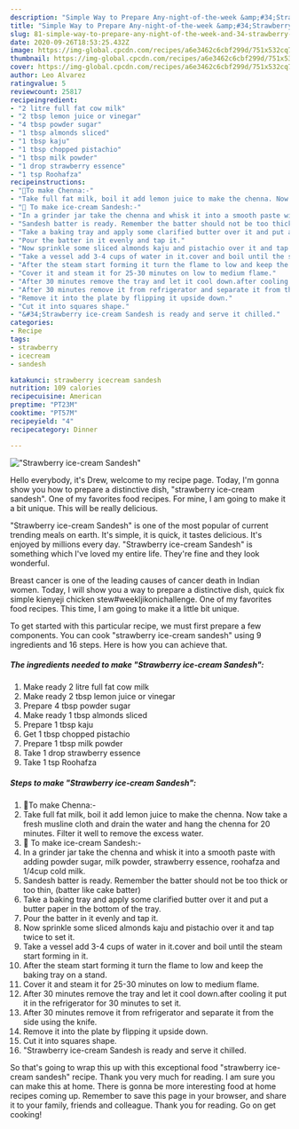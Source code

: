 ```yaml
---
description: "Simple Way to Prepare Any-night-of-the-week &amp;#34;Strawberry ice-cream Sandesh&amp;#34;"
title: "Simple Way to Prepare Any-night-of-the-week &amp;#34;Strawberry ice-cream Sandesh&amp;#34;"
slug: 81-simple-way-to-prepare-any-night-of-the-week-and-34-strawberry-ice-cream-sandesh-and-34
date: 2020-09-26T18:53:25.432Z
image: https://img-global.cpcdn.com/recipes/a6e3462c6cbf299d/751x532cq70/strawberry-ice-cream-sandesh-recipe-main-photo.jpg
thumbnail: https://img-global.cpcdn.com/recipes/a6e3462c6cbf299d/751x532cq70/strawberry-ice-cream-sandesh-recipe-main-photo.jpg
cover: https://img-global.cpcdn.com/recipes/a6e3462c6cbf299d/751x532cq70/strawberry-ice-cream-sandesh-recipe-main-photo.jpg
author: Leo Alvarez
ratingvalue: 5
reviewcount: 25817
recipeingredient:
- "2 litre full fat cow milk"
- "2 tbsp lemon juice or vinegar"
- "4 tbsp powder sugar"
- "1 tbsp almonds sliced"
- "1 tbsp kaju"
- "1 tbsp chopped pistachio"
- "1 tbsp milk powder"
- "1 drop strawberry essence"
- "1 tsp Roohafza"
recipeinstructions:
- "🌸To make Chenna:-"
- "Take full fat milk, boil it add lemon juice to make the chenna. Now take a fresh musline cloth and drain the water and hang the chenna for 20 minutes. Filter it well to remove the excess water."
- "🌸 To make ice-cream Sandesh:-"
- "In a grinder jar take the chenna and whisk it into a smooth paste with adding powder sugar, milk powder, strawberry essence, roohafza and 1/4cup cold milk."
- "Sandesh batter is ready. Remember the batter should not be too thick or too thin, (batter like cake batter)"
- "Take a baking tray and apply some clarified butter over it and put a butter paper in the bottom of the tray."
- "Pour the batter in it evenly and tap it."
- "Now sprinkle some sliced almonds kaju and pistachio over it and tap twice to set it."
- "Take a vessel add 3-4 cups of water in it.cover and boil until the steam start forming in it."
- "After the steam start forming it turn the flame to low and keep the baking tray on a stand."
- "Cover it and steam it for 25-30 minutes on low to medium flame."
- "After 30 minutes remove the tray and let it cool down.after cooling it put it in the refrigerator for 30 minutes to set it."
- "After 30 minutes remove it from refrigerator and separate it from the side using the knife."
- "Remove it into the plate by flipping it upside down."
- "Cut it into squares shape."
- "&#34;Strawberry ice-cream Sandesh is ready and serve it chilled."
categories:
- Recipe
tags:
- strawberry
- icecream
- sandesh

katakunci: strawberry icecream sandesh 
nutrition: 109 calories
recipecuisine: American
preptime: "PT23M"
cooktime: "PT57M"
recipeyield: "4"
recipecategory: Dinner

---
```



![&#34;Strawberry ice-cream Sandesh&#34;](https://img-global.cpcdn.com/recipes/a6e3462c6cbf299d/751x532cq70/strawberry-ice-cream-sandesh-recipe-main-photo.jpg)

Hello everybody, it's Drew, welcome to my recipe page. Today, I'm gonna show you how to prepare a distinctive dish, &#34;strawberry ice-cream sandesh&#34;. One of my favorites food recipes. For mine, I am going to make it a bit unique. This will be really delicious.

&#34;Strawberry ice-cream Sandesh&#34; is one of the most popular of current trending meals on earth. It's simple, it is quick, it tastes delicious. It's enjoyed by millions every day. &#34;Strawberry ice-cream Sandesh&#34; is something which I've loved my entire life. They're fine and they look wonderful.

Breast cancer is one of the leading causes of cancer death in Indian women. Today, I will show you a way to prepare a distinctive dish, quick fix simple kienyeji chicken stew#weekljikonichallenge. One of my favorites food recipes. This time, I am going to make it a little bit unique.


To get started with this particular recipe, we must first prepare a few components. You can cook &#34;strawberry ice-cream sandesh&#34; using 9 ingredients and 16 steps. Here is how you can achieve that.

<!--inarticleads1-->

##### The ingredients needed to make &#34;Strawberry ice-cream Sandesh&#34;:

1. Make ready 2 litre full fat cow milk
1. Make ready 2 tbsp lemon juice or vinegar
1. Prepare 4 tbsp powder sugar
1. Make ready 1 tbsp almonds sliced
1. Prepare 1 tbsp kaju
1. Get 1 tbsp chopped pistachio
1. Prepare 1 tbsp milk powder
1. Take 1 drop strawberry essence
1. Take 1 tsp Roohafza




<!--inarticleads2-->

##### Steps to make &#34;Strawberry ice-cream Sandesh&#34;:

1. 🌸To make Chenna:-
1. Take full fat milk, boil it add lemon juice to make the chenna. Now take a fresh musline cloth and drain the water and hang the chenna for 20 minutes. Filter it well to remove the excess water.
1. 🌸 To make ice-cream Sandesh:-
1. In a grinder jar take the chenna and whisk it into a smooth paste with adding powder sugar, milk powder, strawberry essence, roohafza and 1/4cup cold milk.
1. Sandesh batter is ready. Remember the batter should not be too thick or too thin, (batter like cake batter)
1. Take a baking tray and apply some clarified butter over it and put a butter paper in the bottom of the tray.
1. Pour the batter in it evenly and tap it.
1. Now sprinkle some sliced almonds kaju and pistachio over it and tap twice to set it.
1. Take a vessel add 3-4 cups of water in it.cover and boil until the steam start forming in it.
1. After the steam start forming it turn the flame to low and keep the baking tray on a stand.
1. Cover it and steam it for 25-30 minutes on low to medium flame.
1. After 30 minutes remove the tray and let it cool down.after cooling it put it in the refrigerator for 30 minutes to set it.
1. After 30 minutes remove it from refrigerator and separate it from the side using the knife.
1. Remove it into the plate by flipping it upside down.
1. Cut it into squares shape.
1. &#34;Strawberry ice-cream Sandesh is ready and serve it chilled.




So that's going to wrap this up with this exceptional food &#34;strawberry ice-cream sandesh&#34; recipe. Thank you very much for reading. I am sure you can make this at home. There is gonna be more interesting food at home recipes coming up. Remember to save this page in your browser, and share it to your family, friends and colleague. Thank you for reading. Go on get cooking!
